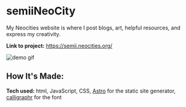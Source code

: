 # semiiNeoCity

My Neocities website is where I post blogs, art, helpful resources, and express my creativity.

**Link to project:** https://semii.neocities.org/

![demo gif](https://github.com/DestineeAdams/portfolio-Website/blob/main/files/SemiiNeoCites.gif?raw=true)


## How It's Made:

**Tech used:**  html, JavaScript, CSS, [Astro](https://astro.build/) for the static site generator, [calligraphr](https://www.calligraphr.com/en/) for the font

